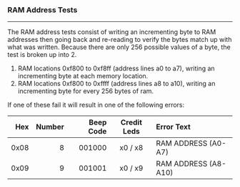 ### RAM Address Tests
---

The RAM address tests consist of writing an incrementing byte to RAM
addresses then going back and re-reading to verify the bytes match up with
what was written.  Because there are only 256 possible values of a byte, the
test is broken up into 2.

1. RAM locations 0xf800 to 0xf8ff (address lines a0 to a7), writing an
incrementing byte at each memory location.
2. RAM locations 0xf800 to 0xffff (address lines a8 to a10), writing an
incrementing byte for every 256 bytes of ram.

If one of these fail it will result in one of the following errors:

|  Hex  | Number | Beep Code |  Credit Leds  | Error Text |
| ----: | -----: | --------: | :-----------: | :--------- |
|  0x08 |      8 |    001000 |       x0 / x8 | RAM ADDRESS (A0-A7) |
|  0x09 |      9 |    001001 |       x0 / x9 | RAM ADDRESS (A8-A10) |
